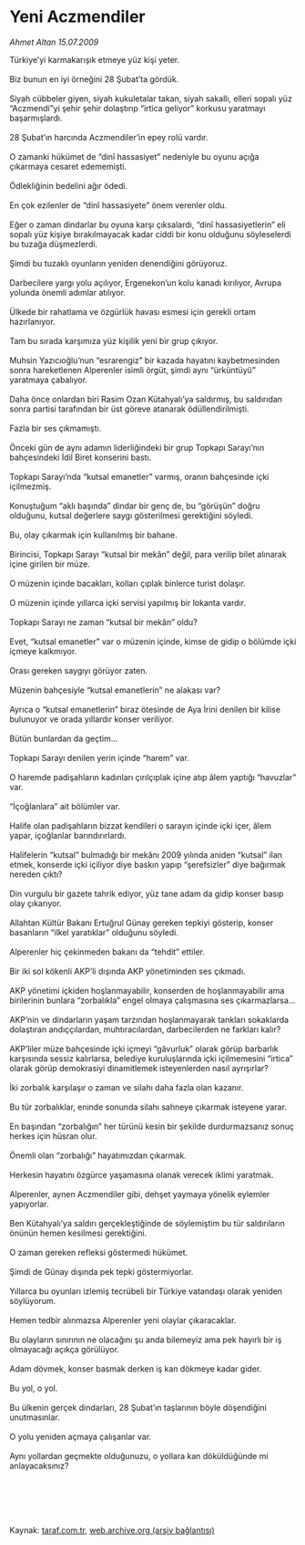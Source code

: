 # Yeni Aczmendiler

*Ahmet Altan 15.07.2009*

<div class="taraf_structure_2col_1zq">
<div class="margen_n">



 <p>Türkiye’yi karmakarışık etmeye yüz kişi yeter. <br/><br/>Biz bunun en iyi örneğini 28 Şubat’ta gördük. <br/><br/>Siyah cübbeler giyen, siyah kukuletalar takan, siyah sakallı, elleri sopalı yüz “Aczmendi”yi şehir şehir dolaştırıp “irtica geliyor” korkusu yaratmayı başarmışlardı. <br/><br/>28 Şubat’ın harcında Aczmendiler’in epey rolü vardır. <br/><br/>O zamanki hükümet de “dinî hassasiyet” nedeniyle bu oyunu açığa çıkarmaya cesaret edememişti. <br/><br/>Ödlekliğinin bedelini ağır ödedi. <br/><br/>En çok ezilenler de “dinî hassasiyete” önem verenler oldu. <br/><br/>Eğer o zaman dindarlar bu oyuna karşı çıksalardı, “dinî hassasiyetlerin” eli sopalı yüz kişiye bırakılmayacak kadar ciddi bir konu olduğunu söyleselerdi bu tuzağa düşmezlerdi. <br/><br/>Şimdi bu tuzaklı oyunların yeniden denendiğini görüyoruz. <br/><br/>Darbecilere yargı yolu açılıyor, Ergenekon’un kolu kanadı kırılıyor, Avrupa yolunda önemli adımlar atılıyor. <br/><br/>Ülkede bir rahatlama ve özgürlük havası esmesi için gerekli ortam hazırlanıyor. <br/><br/>Tam bu sırada karşımıza yüz kişilik yeni bir grup çıkıyor. <br/><br/>Muhsin Yazıcıoğlu’nun “esrarengiz” bir kazada hayatını kaybetmesinden sonra hareketlenen Alperenler isimli örgüt, şimdi aynı “ürküntüyü” yaratmaya çabalıyor. <br/><br/>Daha önce onlardan biri Rasim Ozan Kütahyalı’ya saldırmış, bu saldırıdan sonra partisi tarafından bir üst göreve atanarak ödüllendirilmişti. <br/><br/>Fazla bir ses çıkmamıştı. <br/><br/>Önceki gün de aynı adamın liderliğindeki bir grup Topkapı Sarayı’nın bahçesindeki İdil Biret konserini bastı. <br/><br/>Topkapı Sarayı’nda “kutsal emanetler” varmış, oranın bahçesinde içki içilmezmiş. <br/><br/>Konuştuğum “aklı başında” dindar bir genç de, bu “görüşün” doğru olduğunu, kutsal değerlere saygı gösterilmesi gerektiğini söyledi. <br/><br/>Bu, olay çıkarmak için kullanılmış bir bahane. <br/><br/>Birincisi, Topkapı Sarayı “kutsal bir mekân” değil, para verilip bilet alınarak içine girilen bir müze. <br/><br/>O müzenin içinde bacakları, kolları çıplak binlerce turist dolaşır. <br/><br/>O müzenin içinde yıllarca içki servisi yapılmış bir lokanta vardır. <br/><br/>Topkapı Sarayı ne zaman “kutsal bir mekân” oldu? <br/><br/>Evet, “kutsal emanetler” var o müzenin içinde, kimse de gidip o bölümde içki içmeye kalkmıyor. <br/><br/>Orası gereken saygıyı görüyor zaten. <br/><br/>Müzenin bahçesiyle “kutsal emanetlerin” ne alakası var? <br/><br/>Ayrıca o “kutsal emanetlerin” biraz ötesinde de Aya İrini denilen bir kilise bulunuyor ve orada yıllardır konser veriliyor. <br/><br/>Bütün bunlardan da geçtim... <br/><br/>Topkapı Sarayı denilen yerin içinde “harem” var. <br/><br/>O haremde padişahların kadınları çırılçıplak içine atıp âlem yaptığı “havuzlar” var. <br/><br/>“İçoğlanlara” ait bölümler var. <br/><br/>Halife olan padişahların bizzat kendileri o sarayın içinde içki içer, âlem yapar, içoğlanlar barındırırlardı. <br/><br/>Halifelerin “kutsal” bulmadığı bir mekânı 2009 yılında aniden “kutsal” ilan etmek, konserde içki içiliyor diye baskın yapıp “şerefsizler” diye bağırmak nereden çıktı? <br/><br/>Din vurgulu bir gazete tahrik ediyor, yüz tane adam da gidip konser basıp olay çıkarıyor. <br/><br/>Allahtan Kültür Bakanı Ertuğrul Günay gereken tepkiyi gösterip, konser basanların “ilkel yaratıklar” olduğunu söyledi. <br/><br/>Alperenler hiç çekinmeden bakanı da “tehdit” ettiler. <br/><br/>Bir iki sol kökenli AKP’li dışında AKP yönetiminden ses çıkmadı. <br/><br/>AKP yönetimi içkiden hoşlanmayabilir, konserden de hoşlanmayabilir ama birilerinin bunlara “zorbalıkla” engel olmaya çalışmasına ses çıkarmazlarsa... <br/><br/>AKP’nin ve dindarların yaşam tarzından hoşlanmayarak tankları sokaklarda dolaştıran andıççılardan, muhtıracılardan, darbecilerden ne farkları kalır? <br/><br/>AKP’liler müze bahçesinde içki içmeyi “gâvurluk” olarak görüp barbarlık karşısında sessiz kalırlarsa, belediye kuruluşlarında içki içilmemesini “irtica” olarak görüp demokrasiyi dinamitlemek isteyenlerden nasıl ayrışırlar? <br/><br/>İki zorbalık karşılaşır o zaman ve silahı daha fazla olan kazanır. <br/><br/>Bu tür zorbalıklar, eninde sonunda silahı sahneye çıkarmak isteyene yarar. <br/><br/>En başından “zorbalığın” her türünü kesin bir şekilde durdurmazsanız sonuç herkes için hüsran olur. <br/><br/>Önemli olan “zorbalığı” hayatımızdan çıkarmak. <br/><br/>Herkesin hayatını özgürce yaşamasına olanak verecek iklimi yaratmak. <br/><br/>Alperenler, aynen Aczmendiler gibi, dehşet yaymaya yönelik eylemler yapıyorlar. <br/><br/>Ben Kütahyalı’ya saldırı gerçekleştiğinde de söylemiştim bu tür saldırıların önünün hemen kesilmesi gerektiğini. <br/><br/>O zaman gereken refleksi göstermedi hükümet. <br/><br/>Şimdi de Günay dışında pek tepki göstermiyorlar. <br/><br/>Yıllarca bu oyunları izlemiş tecrübeli bir Türkiye vatandaşı olarak yeniden söylüyorum. <br/><br/>Hemen tedbir alınmazsa Alperenler yeni olaylar çıkaracaklar. <br/><br/>Bu olayların sınırının ne olacağını şu anda bilemeyiz ama pek hayırlı bir iş olmayacağı açıkça görülüyor. <br/><br/>Adam dövmek, konser basmak derken iş kan dökmeye kadar gider. <br/><br/>Bu yol, o yol. <br/><br/>Bu ülkenin gerçek dindarları, 28 Şubat’ın taşlarının böyle döşendiğini unutmasınlar. <br/><br/>O yolu yeniden açmaya çalışanlar var. <br/><br/>Aynı yollardan geçmekte olduğunuzu, o yollara kan döküldüğünde mi anlayacaksınız?</p>
<br/>
<br/>
<br/>



<br/>


<div id="taraf_not">
</div>

</div>


</div>

Kaynak: [taraf.com.tr](http://taraf.com.tr:80/makale/6552.htm), [web.archive.org (arşiv bağlantısı)](http://web.archive.org/web/20091217142910/http://taraf.com.tr:80/makale/6552.htm)
